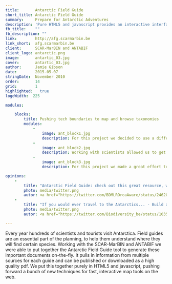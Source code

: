 ```yaml
---
title:       Antarctic Field Guide
short_title: Antarctic Field Guide
summary:     Prepare for Antarctic Adventures
description: 'Pure HTML5 and javascript provides an interactive interface into data about the Antarctic'
fb_title:    ""
fb_description: ""
link:        http://afg.scarmarbin.be
link_short:  afg.scarmarbin.be
client:      SCAR-MarBIN and ANTABIF
client_logo: antarctic.png
image:       antartic_03.jpg
cover:       antartic_03.jpg
author:      Jamie Gibson
date:        2015-05-07
stringDate:  November 2010
order:       14
grid:        1
highlighted:   true
logoWidth:  225

modules:

    blocks:
        title: Pushing tech boundaries to map and browse taxonomies
        modules:
            -
                image: ant_block1.jpg
                description: For this project we decided to use a different technique for the maps - create tiles and cache them - to provide a much better user experience.
            -
                image: ant_block2.jpg
                description: Working with scientists allowed us to get the best data. The custom backoffice we built allows experts to enter the information and link with external resources with ease.
            -
                image: ant_block3.jpg
                description: For this project we made a great effort to improve previous solutions for taxonomy browsing. We think this is the best Taxonomic Browser we have built to date and is all pure HTML+JS!

opinions:
    -
        title: "Antarctic Field Guide: check out this great resource, with an information page for orca"
        photo: media/twitter.png
        autor: <a href="https://twitter.com/BDMLROrcaAware/status/246201903329992704"> Orca Aware </a>
    -
        title: "If you would ever travel to the Antarctics... - Build and share your custom Antarctic Field Guide"
        photo: media/twitter.png
        autor: <a href="https://twitter.com/Biodiversity_be/status/10352616378732544"> Belgian Biodiversity </a>

---
```


Every year hundreds of scientists and tourists visit Antarctica. Field guides are an essential part of the planning, to help them understand where they will find certain species. Working with the SCAR-MarBIN and ANTABIF we were able to put together the Antarctic Field Guide tool to generate these important documents on-the-fly. It pulls in information from multiple sources for each guide and can be published or downloaded as a high quality pdf. We put this together purely in HTML5 and javascript, pushing forward a bunch of new techniques for fast, interactive map tools on the web. 
